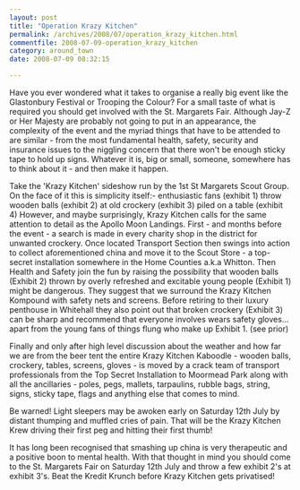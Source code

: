 ```yaml
---
layout: post
title: "Operation Krazy Kitchen"
permalink: /archives/2008/07/operation_krazy_kitchen.html
commentfile: 2008-07-09-operation_krazy_kitchen
category: around_town
date: 2008-07-09 08:32:15

---
```


Have you ever wondered what it takes to organise a really big event like the Glastonbury Festival or Trooping the Colour? For a small taste of what is required you should get involved with the St. Margarets Fair. Although Jay-Z or Her Majesty are probably not going to put in an appearance, the complexity of the event and the myriad things that have to be attended to are similar - from the most fundamental health, safety, security and insurance issues to the niggling concern that there won't be enough sticky tape to hold up signs. Whatever it is, big or small, someone, somewhere has to think about it - and then make it happen.

Take the 'Krazy Kitchen' sideshow run by the 1st St Margarets Scout Group. On the face of it this is simplicity itself:- enthusiastic fans (exhibit 1) throw wooden balls (exhibit 2) at old crockery (exhibit 3) piled on a table (exhibit 4) However, and maybe surprisingly, Krazy Kitchen calls for the same attention to detail as the Apollo Moon Landings. First - and months before the event - a search is made in every charity shop in the district for unwanted crockery. Once located Transport Section then swings into action to collect aforementioned china and move it to the Scout Store - a top-secret installation somewhere in the Home Counties a.k.a Whitton. Then Health and Safety join the fun by raising the possibility that wooden balls (Exhibit 2) thrown by overly refreshed and excitable young people (Exhibit 1) might be dangerous. They suggest that we surround the Krazy Kitchen Kompound with safety nets and screens. Before retiring to their luxury penthouse in Whitehall they also point out that broken crockery (Exhibit 3) can be sharp and recommend that everyone involves wears safety gloves... apart from the young fans of things flung who make up Exhibit 1. (see prior)

Finally and only after high level discussion about the weather and how far we are from the beer tent the entire Krazy Kitchen Kaboodle - wooden balls, crockery, tables, screens, gloves - is moved by a crack team of transport professionals from the Top Secret Installation to Moormead Park along with all the ancillaries - poles, pegs, mallets, tarpaulins, rubble bags, string, signs, sticky tape, flags and anything else that comes to mind.

Be warned! Light sleepers may be awoken early on Saturday 12th July by distant thumping and muffled cries of pain. That will be the Krazy Kitchen Krew driving their first peg and hitting their first thumb!

It has long been recognised that smashing up china is very therapeutic and a positive boon to mental health. With that thought in mind you should come to the St. Margarets Fair on Saturday 12th July and throw a few exhibit 2's at exhibit 3's. Beat the Kredit Krunch before Krazy Kitchen gets privatised!
